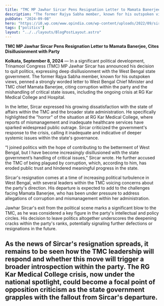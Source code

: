 ```yaml
---
title: "TMC MP Jawhar Sircar Pens Resignation Letter to Mamata Banerjee, Cites Disillusionment with Party"
description: "The former Rajya Sabha member, known for his outspoken views, penned a strongly worded letter to West Bengal Chief Minister and TMC chief Mamata Banerjee, citing corruption within the party"
pubDate: "2024-09-08"
hero: "https://i0.wp.com/www.opindia.com/wp-content/uploads/2022/09/sircar.jpg?resize=696%2C398&ssl=1"
tags: ["politics"]
layout: "../../layouts/BlogPostLayout.astro"
---
```

**TMC MP Jawhar Sircar Pens Resignation Letter to Mamata Banerjee, Cites Disillusionment with Party**

**Kolkata, September 8, 2024** — In a significant political development, Trinamool Congress (TMC) MP Jawhar Sircar has announced his decision to quit politics, expressing deep disillusionment with the West Bengal state government. The former Rajya Sabha member, known for his outspoken views, penned a strongly worded letter to West Bengal Chief Minister and TMC chief Mamata Banerjee, citing corruption within the party and the mishandling of critical state issues, including the ongoing crisis at RG Kar Medical College and Hospital.

In the letter, Sircar expressed his growing dissatisfaction with the state of affairs within the TMC and the broader state administration. He specifically highlighted the "horror" of the situation at RG Kar Medical College, where reports of mismanagement and inadequate healthcare services have sparked widespread public outrage. Sircar criticized the government's response to the crisis, calling it inadequate and indicative of deeper systemic issues within the state's governance.

“I joined politics with the hope of contributing to the betterment of West Bengal, but I have become increasingly disillusioned with the state government’s handling of critical issues,” Sircar wrote. He further accused the TMC of being plagued by corruption, which, according to him, has eroded public trust and hindered meaningful progress in the state.

Sircar's resignation comes at a time of increasing political turbulence in West Bengal, with several leaders within the TMC voicing concerns about the party's direction. His departure is expected to add to the challenges facing Mamata Banerjee, who has been under pressure to address allegations of corruption and mismanagement within her administration.

Jawhar Sircar's exit from the political scene marks a significant blow to the TMC, as he was considered a key figure in the party's intellectual and policy circles. His decision to leave politics altogether underscores the deepening cracks within the party's ranks, potentially signaling further defections or resignations in the future.

As the news of Sircar's resignation spreads, it remains to be seen how the TMC leadership will respond and whether this move will trigger a broader introspection within the party. The RG Kar Medical College crisis, now under the national spotlight, could become a focal point of opposition criticism as the state government grapples with the fallout from Sircar's departure.
---